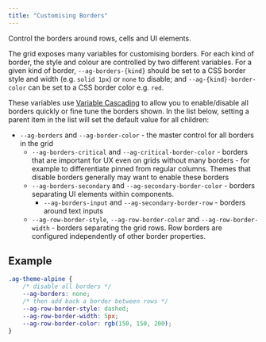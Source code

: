 ```yaml
---
title: "Customising Borders"
---
```


Control the borders around rows, cells and UI elements.

The grid exposes many variables for customising borders. For each kind of border, the style and colour are controlled by two different variables. For a given kind of border, `--ag-borders-{kind}` should be set to a CSS border style and width (e.g. `solid 1px`) or `none` to disable; and `--ag-{kind}-border-color` can be set to a CSS border color e.g. `red`.

These variables use [Variable Cascading](/global-style-customisation-css/#variable-cascading) to allow you to enable/disable all borders quickly or fine tune the borders shown. In the list below, setting a parent item in the list will set the default value for all children:

- `--ag-borders` and `--ag-border-color` - the master control for all borders in the grid
  - `--ag-borders-critical` and `--ag-critical-border-color` - borders that are important for UX even on grids without many borders - for example to differentiate pinned from regular columns. Themes that disable borders generally may want to enable these borders
  - `--ag-borders-secondary` and `--ag-secondary-border-color` - borders separating UI elements within components.
    - `--ag-borders-input` and `--ag-secondary-border-row` - borders around text inputs
  - `--ag-row-border-style`, `--ag-row-border-color` and `--ag-row-border-width` - borders separating the grid rows. Row borders are configured independently of other border properties.

## Example

```css
.ag-theme-alpine {
    /* disable all borders */
    --ag-borders: none;
    /* then add back a border between rows */
    --ag-row-border-style: dashed;
    --ag-row-border-width: 5px;
    --ag-row-border-color: rgb(150, 150, 200);
}
```


<grid-example title='Border Customisation' name='border-customisation' type='generated' options='{ "exampleHeight": 450, "enterprise": true, "modules": ["clientside", "rowgrouping", "menu", "setfilter", "columnpanel"]  }'></grid-example>


